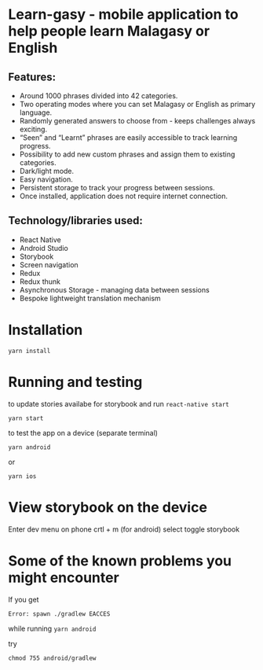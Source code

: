 # Learn-gasy - mobile application to help people learn Malagasy or English

## Features:
   - Around 1000 phrases divided into 42 categories.
   - Two operating modes where you can set Malagasy or English as primary language.
   - Randomly generated answers to choose from - keeps challenges always exciting.
   - “Seen” and “Learnt” phrases are easily accessible to track learning progress.
   - Possibility to add new custom phrases and assign them to existing categories.
   - Dark/light mode.
   - Easy navigation.
   - Persistent storage to track your progress between sessions.
   - Once installed, application does not require internet connection.

## Technology/libraries used:
   - React Native
   - Android Studio
   - Storybook 
   - Screen navigation
   - Redux
   - Redux thunk
   - Asynchronous Storage - managing data between sessions
   - Bespoke lightweight translation mechanism
    
# Installation

    yarn install

# Running and testing

to update stories availabe for storybook and run `react-native start`

    yarn start

to test the app on a device (separate terminal)

    yarn android

or 

    yarn ios


# View storybook on the device

Enter dev menu on phone crtl + m (for android) select toggle storybook


# Some of the known problems you might encounter

If you get 

```bash
Error: spawn ./gradlew EACCES
 ```

while running `yarn android`

try

```
chmod 755 android/gradlew 
```
